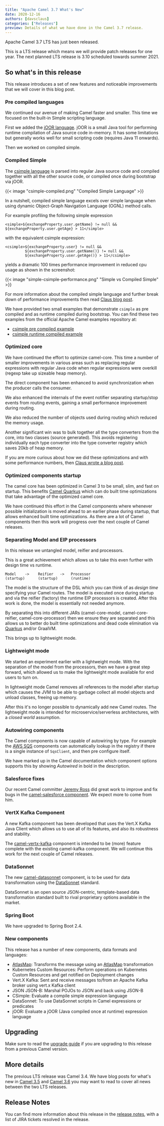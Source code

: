 ```yaml
---
title: "Apache Camel 3.7 What's New"
date: 2020-12-16
authors: [davsclaus]
categories: ["Releases"]
preview: Details of what we have done in the Camel 3.7 release.
---
```


Apache Camel 3.7 LTS has just been released.

This is a LTS release which means we will provide patch releases for one year. The next planned LTS release is 3.10
scheduled towards summer 2021.

## So what's in this release

This release introduces a set of new features and noticeable improvements that we will cover in this blog post.

### Pre compiled languages

We continued our avenue of making Camel faster and smaller. This time we focused on the built-in Simple scripting
language.

First we added the [jOOR language](/components/latest/languages/joor-language.html). jOOR is a small Java tool for
performing runtime compilation of Java source code in-memory. It has some limitations but generally works well for small
scripting code (requires Java 11 onwards).

Then we worked on compiled simple.

### Compiled Simple

The [csimple language](/components/latest/languages/csimple-language.html)
is parsed into regular Java source code and compiled together with all the other source code, or compiled once during
bootstrap via jOOR.

{{< image "csimple-compiled.png" "Compiled Simple Language" >}}

In a nutshell, compiled simple language excels over simple language when using dynamic Object-Graph Navigation
Language (OGNL) method calls.

For example profiling the following simple expression

    <simple>${exchangeProperty.user.getName} != null && ${exchangeProperty.user.getAge} > 11</simple>

with the equivalent csimple expression:

    <csimple>${exchangeProperty.user} != null &&
             ${exchangeProperty.user.getName()} != null &&
             ${exchangeProperty.user.getAge()} > 11</csimple>

yields a dramatic 100 times performance improvement in reduced cpu usage as shown in the screenshot:

{{< image "simple-csimple-performance.png" "Simple vs Compiled Simple" >}}

For more information about the compiled simple language and further break down of performance improvements then
read [Claus blog post](http://www.davsclaus.com/2020/12/apache-camel-37-compiled-simple.html).

We have provided two small examples that demonstrate `csimple` as pre compiled and as runtime compiled during bootstrap.
You can find these two examples from the official Apache Camel examples repository at:

- [csimple pre compiled example](https://github.com/apache/camel-examples/tree/master/examples/camel-example-csimple)
- [csimple runtime compiled example](https://github.com/apache/camel-examples/tree/master/examples/camel-example-csimple-joor)

### Optimized core

We have continued the effort to optimize camel-core. This time a number of smaller improvements in various areas such as
replacing regular expressions with regular Java code when regular expressions were overkill
(regexp take up sizeable heap memory).

The direct component has been enhanced to avoid synchronization when the producer calls the consumer.

We also enhanced the internals of the event notifier separating startup/stop events from routing events, gaining a small
performance improvement during routing.

We also reduced the number of objects used during routing which reduced the memory usage.

Another significant win was to bulk together all the type converters from the core, into two classes (source generated).
This avoids registering individually each type converter into the type converter registry which saves 20kb of heap
memory.

If you are more curious about how we did these optimizations and with some performance numbers,
then [Claus wrote a blog post](http://www.davsclaus.com/2020/11/apache-camel-37-more-camel-core.html).

### Optimized components startup

The camel core has been optimized in Camel 3 to be small, slim, and fast on startup. This benefits
[Camel Quarkus](/camel-quarkus/latest/) which can do built time optimizations that take advantage of the optimized camel
core.

We have continued this effort in the Camel components where whenever possible initialization is moved ahead to an
earlier phase during startup, that allows enhanced built time optimizations. As there are a lot of Camel components then
this work will progress over the next couple of Camel releases.

### Separating Model and EIP processors

In this release we untangled model, reifier and processors.

This is a great achievement which allows us to take this even further with design time vs runtime.

    Model    ->    Reifier   ->   Processor
    (startup)      (startup)      (runtime)

The model is the structure of the DSL which you can think of as _design time_ specifying your Camel routes. The model is
executed once during startup and via the reifier (factory) the runtime EIP processors is created. After this work is
done, the model is essentially not needed anymore.

By separating this into different JARs (camel-core-model, camel-core-reifier, camel-core-processor) then we ensure they
are separated and this allows us to better do built time optimizations and dead code elimination
via [Quarkus](https://quarkus.io/) and/or GraalVM.

This brings up to lightweight mode.

### Lightweight mode

We started an experiment earlier with a lightweight mode. With the separation of the model from the processors, then we
have a great step forward, which allowed us to make the lightweight mode available for end users to turn on.

In lightweight mode Camel removes all references to the model after startup which causes the JVM to be able to garbage
collect all model objects and unload classes, freeing up memory.

After this it's no longer possible to dynamically add new Camel routes. The lightweight mode is intended for
microservice/serverless architectures, with a _closed world_ assumption.

### Autowiring components

The Camel components is now capable of autowiring by type. For example
the [AWS SQS](/components/3.8.x/aws-sqs-component.html) components can automatically lookup in the registry if there is
a single instance of `SqsClient`, and then pre configure itself.

We have marked up in the Camel documentation which component options supports this by showing *Autowired* in bold in the
description.

### Salesforce fixes

Our recent Camel committer [Jeremy Ross](https://github.com/jeremyross) did great work to improve and fix bugs in
the [camel-salesforce component](/components/latest/salesforce-component.html). We expect more to come from him.

### VertX Kafka Component

A new Kafka component has been developed that uses the Vert.X Kafka Java Client which allows us to use all of its
features, and also its robustness and stability.

The [camel-vertx-kafka](/components/latest/vertx-kafka-component.html) component is intended to be (more) feature
complete with the existing camel-kafka component. We will continue this work for the next couple of Camel releases.

### DataSonnet

The new [camel-datasonnet](/components/latest/languages/datasonnet-language.html) component, is to be used for data
transformation using the [DataSonnet](https://datasonnet.com/) standard.

DataSonnet is an open source JSON-centric, template-based data transformation standard built to rival proprietary
options available in the market.

### Spring Boot

We have upgraded to Spring Boot 2.4.

### New components

This release has a number of new components, data formats and languages:

- [AtlasMap](/components/latest/atlasmap-component.html): Transforms the message using
  an [AtlasMap](https://www.atlasmap.io/) transformation
- Kubernetes Custom Resources: Perform operations on Kubernetes Custom Resources and get notified on Deployment changes
- Vert.X Kafka: Sent and receive messages to/from an Apache Kafka broker using vert.x Kafka client
- JSON JSON-B: Marshal POJOs to JSON and back using JSON-B
- CSimple: Evaluate a compile simple expression language
- DataSonnet: To use DataSonnet scripts in Camel expressions or predicates
- jOOR: Evaluate a jOOR (Java compiled once at runtime) expression language

## Upgrading

Make sure to read the [upgrade guide](/manual/latest/camel-3x-upgrade-guide-3_7.html) if you are upgrading to this
release from a previous Camel version.

## More details

The previous LTS release was Camel 3.4. We have blog posts for what's new in
[Camel 3.5](/blog/2020/10/Camel36-Whatsnew/) and
[Camel 3.6](/blog/2020/09/Camel35-Whatsnew/) you may want to read to cover all news between the two LTS releases.

## Release Notes

You can find more information about this release in the [release notes](/releases/release-3.7.0/), with a list of JIRA tickets resolved in the release.
